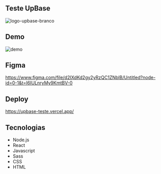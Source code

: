 ## Teste UpBase

![logo-upbase-branco](https://user-images.githubusercontent.com/80296330/233431319-aba444c4-d151-4ffa-873a-26870550fd78.png)

## Demo

![demo](https://user-images.githubusercontent.com/80296330/233447484-7c0e8ae5-9f47-40ca-857b-c994b350e432.png)

## Figma

https://www.figma.com/file/d2IXdKd2gy2yRzQC1ZNblB/Untitled?node-id=0-1&t=I6IULnryMy9KmtBV-0

## Deploy

https://upbase-teste.vercel.app/

## Tecnologias

- Node.js
- React
- Javascript
- Sass
- CSS
- HTML
